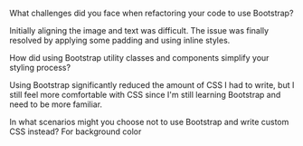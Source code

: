What challenges did you face when refactoring your code to use Bootstrap?

Initially aligning the image and text was difficult. The issue was finally resolved by applying some padding and using inline styles.

How did using Bootstrap utility classes and components simplify your styling process?

Using Bootstrap significantly reduced the amount of CSS I had to write, but I still feel more comfortable with CSS since I'm still learning Bootstrap and need to be more familiar.

In what scenarios might you choose not to use Bootstrap and write custom CSS instead?
For background color